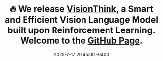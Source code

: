 ---
title: 🔥 We release <a href="https://arxiv.org/pdf/2507.13348">VisionThink</a>, a <strong>Smart</strong> and <strong>Efficient</strong> Vision Language Model built upon Reinforcement Learning. Welcome to the <a href="https://github.com/dvlab-research/VisionThink">GitHub Page</a>.
date: 2025-7-17 20:45:00 -0400
---